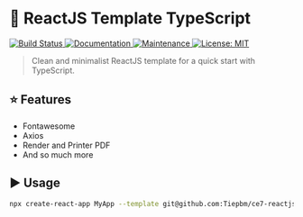 # :space_invader: ReactJS Template TypeScript

<p>
  <a href="https://github.com/react-native-community/react-native-template-typescript/actions/workflows/npm-publish.yml">
    <img alt="Build Status" src="https://github.com/react-native-community/react-native-template-typescript/actions/workflows/npm-publish.yml/badge.svg" />
  </a>
  <a href="https://github.com/react-native-community/react-native-template-typescript#readme">
    <img alt="Documentation" src="https://img.shields.io/badge/documentation-yes-brightgreen.svg" />
  </a>
  <a href="https://github.com/react-native-community/react-native-template-typescript/graphs/commit-activity">
    <img alt="Maintenance" src="https://img.shields.io/badge/Maintained%3F-yes-green.svg" />
  </a>
  <a href="https://github.com/react-native-community/react-native-template-typescript/blob/master/LICENSE">
    <img alt="License: MIT" src="https://img.shields.io/badge/License-MIT-yellow.svg" />
  </a>
</p>

> Clean and minimalist ReactJS template for a quick start with TypeScript.

## :star: Features
- Fontawesome
- Axios
- Render and Printer PDF
- And so much more

## :arrow_forward: Usage

```sh
npx create-react-app MyApp --template git@github.com:Tiepbm/ce7-reactjs-boilerplate.git
```
